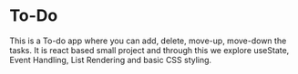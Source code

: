# To-Do
This is a To-do app where you can add, delete, move-up, move-down the tasks. It is react based small project and through this we explore useState, Event Handling, List Rendering and basic CSS styling.

